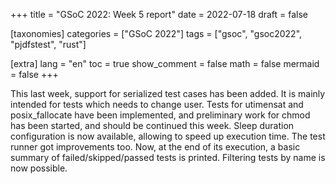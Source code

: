 +++
title = "GSoC 2022: Week 5 report"
date = 2022-07-18
draft = false

[taxonomies]
categories = ["GSoC 2022"]
tags = ["gsoc", "gsoc2022", "pjdfstest", "rust"]

[extra]
lang = "en"
toc = true
show_comment = false
math = false
mermaid = false
+++

This last week, support for serialized test cases has been added. It is
mainly intended for tests which needs to change user.
Tests for utimensat and posix_fallocate have been implemented, and
preliminary work for chmod has been started, and should be continued
this week.
Sleep duration configuration is now available, allowing to speed up
execution time.
The test runner got improvements too. Now, at the end of its execution,
a basic summary of failed/skipped/passed tests is printed. Filtering
tests by name is now possible. 
